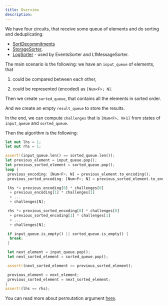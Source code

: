 ```yaml
---
title: Overview
description:
---
```


We have four circuits, that receive some queue of elements and do sorting and deduplicating:

- [SortDecommitments](/zksync-protocol/zksync-era/circuits/circuits/sorting/sort-decommitments)
- [StorageSorter](/zksync-protocol/zksync-era/circuits/circuits/sorting/storage-sorter),
- [LogSorter](/zksync-protocol/zksync-era/circuits/circuits/sorting/log-sorter) - used by EventsSorter and L1MessageSorter.

The main scenario is the following: we have an `input_queue` of elements, that

1. could be compared between each other,

2. could be represented (encoded) as `[Num<F>; N]`.

Then we create `sorted_queue`, that contains all the elements in sorted order.

And we create an empty `result_queue` to store the results.

In the end, we can compute `challenges` that is `[Num<F>, N+1]` from states of `input_queue` and `sorted_queue`.

Then the algorithm is the following:

```rust
let mut lhs = 1;
let mut rhs = 1;

assert!(input_queue.len() == sorted_queue.len());
let previous_element = input_queue.pop();
let previous_sorted_element = sorted_queue.pop();
loop {
 previous_encoding: [Num<F>; N] = previous_element.to_encoding();
 previous_sorted_encoding: [Num<F>; N] = previous_sorted_element.to_encoding();

 lhs *= previous_encoding[0] * challenges[0]
  + previous_encoding[1] * challenges[1]
  + ...
  + challenges[N];

 rhs *= previous_sorted_encoding[0] * challenges[0]
  + previous_sorted_encoding[1] * challenges[1]
  + ...
  + challenges[N];

 if input_queue.is_empty() || sorted_queue.is_empty() {
  break;
 }

 let next_element = input_queue.pop();
 let next_sorted_element = sorted_queue.pop();

 assert!(next_sorted_element >= previous_sorted_element);

 previous_element = next_element;
 previous_sorted_element = next_sorted_element;
}
assert!(lhs == rhs);
```

You can read more about permutation argument [here](https://triton-vm.org/spec/permutation-argument.html).
